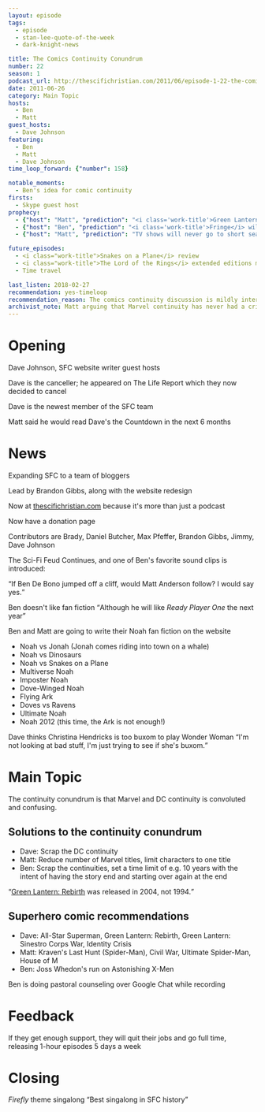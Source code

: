 ```yaml
---
layout: episode
tags:
  - episode
  - stan-lee-quote-of-the-week
  - dark-knight-news 

title: The Comics Continuity Conundrum
number: 22
season: 1
podcast_url: http://thescifichristian.com/2011/06/episode-1-22-the-comics-continuity-conundrum/
date: 2011-06-26
category: Main Topic
hosts:
  - Ben
  - Matt
guest_hosts:
  - Dave Johnson
featuring: 
  - Ben
  - Matt
  - Dave Johnson
time_loop_forward: {"number": 158}

notable_moments:
  - Ben's idea for comic continuity
firsts: 
  - Skype guest host
prophecy: 
  - {"host": "Matt", "prediction": "<i class='work-title'>Green Lantern</i> sequel will not be made", "veracity": true, "comments": ""}
  - {"host": "Ben", "prediction": "<i class='work-title'>Fringe</i> will last at most 5 seasons", "veracity": true, "comments": "Fringe aired 5 seasons"}
  - {"host": "Matt", "prediction": "TV shows will never go to short seasons", "veracity": false, "comments": "This actually started happening in 2011 (<a href='https://www.theringer.com/tv/2017/8/4/16094348/inefficiency-week-mourning-the-lost-long-tv-season'>source</a>)"}

future_episodes: 
  - <i class="work-title">Snakes on a Plane</i> review
  - <i class="work-title">The Lord of the Rings</i> extended editions marathon 
  - Time travel 

last_listen: 2018-02-27
recommendation: yes-timeloop
recommendation_reason: The comics continuity discussion is mildly interesting, but there are some great moments including Ben's idea for fixing continuity and the post-end music singalong.
archivist_note: Matt arguing that Marvel continuity has never had a crisis is a semantics game. For example, <a href="https://en.m.wikipedia.org/wiki/Heroes_Reborn_(comics)">Heroes Reborn</a> is totally a crisis, even though it was branded as a "rebirth"
---
```

# Opening
Dave Johnson, SFC website writer guest hosts

Dave is the canceller; he appeared on The Life Report which they now decided to cancel

Dave is the newest member of the SFC team

Matt said he would read Dave's the Countdown in the next 6 months



# News
Expanding SFC to a team of bloggers

Lead by Brandon Gibbs, along with the website redesign

Now at [thescifichristian.com](http://thescifichristian.com) because it's more than just a podcast

Now have a donation page

Contributors are Brady, Daniel Butcher, Max Pfeffer, Brandon Gibbs, Jimmy, Dave Johnson

The Sci-Fi Feud Continues, and one of Ben's favorite sound clips is introduced:
<div class="quote">
  <q data-name="Scott Herzog">If Ben De Bono jumped off a cliff, would Matt Anderson follow? I would say yes.</q>
</div>

Ben doesn't like fan fiction <q class="archivist inline">Although he will like <i class="work-title">Ready Player One</i> the next year</q>

Ben and Matt are going to write their Noah fan fiction on the website
- Noah vs Jonah (Jonah comes riding into town on a whale) 
- Noah vs Dinosaurs
- Noah vs Snakes on a Plane
- Multiverse Noah
- Imposter Noah
- Dove-Winged Noah
- Flying Ark
- Doves vs Ravens
- Ultimate Noah
- Noah 2012 (this time, the Ark is not enough!) 

<div class="quote">
  <span class="quote-context tag is-size-6">Dave thinks Christina Hendricks is too buxom to play Wonder Woman</span>
  <q class="ben">I'm not looking at bad stuff, I'm just trying to see if she's buxom.</q>
</div>



# Main Topic
The continuity conundrum is that Marvel and DC continuity is convoluted and confusing.

## Solutions to the continuity conundrum
- Dave: Scrap the DC continuity
- Matt: Reduce number of Marvel titles, limit characters to one title
- Ben: Scrap the continuities, set a time limit of e.g. 10 years with the intent of having the story end and starting over again at the end

<q class="archivist"><a href="https://en.m.wikipedia.org/wiki/Green_Lantern:_Rebirth">Green Lantern: Rebirth</a> was released in 2004, not 1994.</q>

## Superhero comic recommendations
- Dave: All-Star Superman, Green Lantern: Rebirth, Green Lantern: Sinestro Corps War, Identity Crisis
- Matt: Kraven's Last Hunt (Spider-Man), Civil War, Ultimate Spider-Man, House of M
- Ben: Joss Whedon's run on Astonishing X-Men

Ben is doing pastoral counseling over Google Chat while recording



# Feedback
If they get enough support, they will quit their jobs and go full time, releasing 1-hour episodes 5 days a week 



# Closing
<i class="work-title">Firefly</i> theme singalong <q class="archivist inline">Best singalong in SFC history</q>